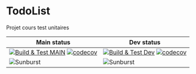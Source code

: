 # TodoList
Projet cours test unitaires


| Main status                                                  | Dev status                                                   |
| ------------------------------------------------------------ | ------------------------------------------------------------ |
| [![Build & Test MAIN](https://github.com/Nouuu/TodoList/actions/workflows/main-main.yml/badge.svg)](https://github.com/Nouuu/TodoList/actions/workflows/main-main.yml) [![codecov](https://codecov.io/gh/Nouuu/TodoList/branch/main/graph/badge.svg?token=PWT5P3MT0V)](https://codecov.io/gh/Nouuu/TodoList) | [![Build & Test Dev](https://github.com/Nouuu/TodoList/actions/workflows/main.yml/badge.svg)](https://github.com/Nouuu/TodoList/actions/workflows/main.yml) [![codecov](https://codecov.io/gh/Nouuu/TodoList/branch/dev/graph/badge.svg?token=PWT5P3MT0V)](https://app.codecov.io/gh/Nouuu/TodoList/branch/dev) |
| ![Sunburst](https://codecov.io/gh/Nouuu/TodoList/branch/main/graphs/sunburst.svg?token=PWT5P3MT0V) | ![Sunburst](https://codecov.io/gh/Nouuu/TodoList/branch/dev/graphs/sunburst.svg?token=PWT5P3MT0V) |
